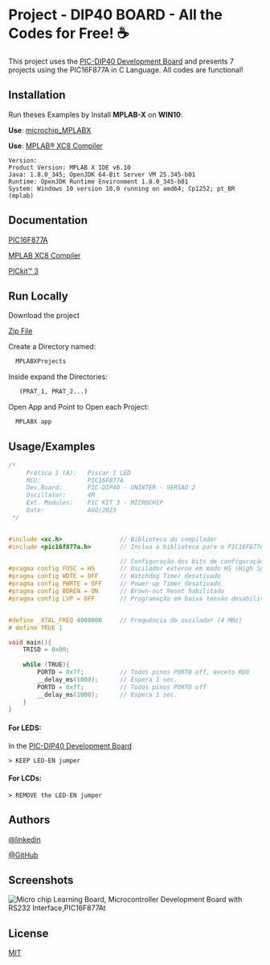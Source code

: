 
# Project  - DIP40 BOARD - All the Codes for Free! ☕

This project uses the [PIC-DIP40 Development Board](https://www.amazon.ca/Microchip-PIC16F877A-Microcontroller-Development-Interface/dp/B07WTB68FK)  and presents 7 projects using the PIC16F877A in C Language. All codes are functional!
## Installation

Run theses Examples by Install **MPLAB-X** on **WIN10**:

**Use**: [microchip_MPLABX](https://www.microchip.com/en-us/tools-resources/develop/mplab-x-ide)

**Use**: [MPLAB® XC8 Compiler](https://www.microchip.com/en-us/education/developer-help/learn-tools-software/mcu-mpu/compilers/xc8)
```
Version:
Product Version: MPLAB X IDE v6.10
Java: 1.8.0_345; OpenJDK 64-Bit Server VM 25.345-b01
Runtime: OpenJDK Runtime Environment 1.8.0_345-b01
System: Windows 10 version 10.0 running on amd64; Cp1252; pt_BR (mplab)
```
    
## Documentation
[PIC16F877A](https://www.microchip.com/en-us/product/pic16f877a)

[MPLAB XC8 Compiler](https://www.microchip.com/en-us/tools-resources/develop/mplab-xc-compilers/downloads-documentation#XC8)


[PICkit™ 3](https://ww1.microchip.com/downloads/aemtest/OTH/ProductDocuments/UserGuides/52116A.pdf)


## Run Locally

Download the project

 [Zip File](https://github.com/giljr/Projeto_Sistemas_Microcontrolados/archive/refs/heads/main.zip)

Create a Directory named:

```bash
  MPLABXProjects
```

Inside expand the Directories:

```bash
   (PRAT_1, PRAT_2...)
```

Open App and Point to Open each Project:

```bash
  MPLABX app
```



## Usage/Examples

```c
/*
     Prática 1 (A):   Piscar 1 LED
     MCU:             PIC16F877A
     Dev.Board:       PIC-DIP40 - UNINTER - VERSAO 2
     Oscillator:      4M
     Ext. Modules:    PIC KIT 3 - MICROCHIP
     Date:            AGO/2023
 */


#include <xc.h>                // Biblioteca do compilador
#include <pic16f877a.h>        // Inclua a biblioteca para o PIC16F877A0

                               // Configuração dos bits de configuração do PIC16F877A
#pragma config FOSC = HS       // Oscilador externo em modo HS (High Speed)
#pragma config WDTE = OFF      // Watchdog Timer desativado
#pragma config PWRTE = OFF     // Power-up Timer desativado
#pragma config BOREN = ON      // Brown-out Reset habilitado
#pragma config LVP = OFF       // Programação em baixa tensão desabilitada (Vpp alto)


#define _XTAL_FREQ 4000000     // Frequência do oscilador (4 MHz)
# define TRUE 1 

void main(){
    TRISD = 0x00;
    
    while (TRUE){
        PORTD = 0x7f;          // Todos pinos PORTD off, exceto RD0
        __delay_ms(1000);      // Espera 1 sec.
        PORTD = 0xff;          // Todos pinos PORTD off
        __delay_ms(1000);      // Espera 1 sec.          
    }
}
```

#### For LEDS:
In the [PIC-DIP40 Development Board](https://www.amazon.ca/Microchip-PIC16F877A-Microcontroller-Development-Interface/dp/B07WTB68FK)  
```
> KEEP LED-EN jumper
```
#### For LCDs:
```
> REMOVE the LED-EN jumper
```
## Authors
[@linkedin](https://www.linkedin.com/in/giljrx/)

[@GitHub](https://github.com/giljr)



## Screenshots

![Micro chip Learning Board, Microcontroller Development Board with RS232 Interface,PIC16F877At](https://m.media-amazon.com/images/I/61EMuMuvLqL._AC_SL1001_.jpg)


## License

[MIT](https://choosealicense.com/licenses/mit/)
